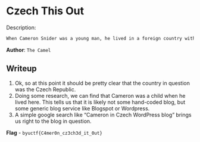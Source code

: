 # Czech This Out
Description:
```markdown
When Cameron Snider was a young man, he lived in a foreign country with his dad. As it turns out, some of Europe is actually not that bad. He had a blog when he was there. Can you find it?
```

**Author**: `The Camel`

## Writeup
1. Ok, so at this point it should be pretty clear that the country in question was the Czech Republic. 
2. Doing some research, we can find that Cameron was a child when he lived here. This tells us that it is likely not some hand-coded blog, but some generic blog service like Blogspot or Wordpress. 
3. A simple google search like “Cameron in Czech WordPress blog” brings us right to the blog in question. 


**Flag** - `byuctf{C4mer0n_cz3ch3d_it_0ut}`
